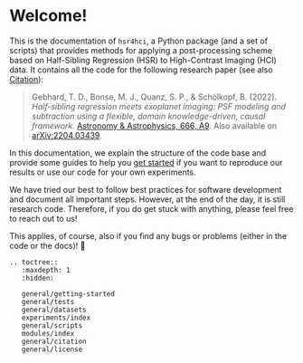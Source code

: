 # Welcome!

This is the documentation of ``hsr4hci``, a Python package (and a set of scripts) that provides methods for applying a post-processing scheme based on Half-Sibling Regression (HSR) to High-Contrast Imaging (HCI) data.
It contains all the code for the following research paper (see also [Citation](general/citation)):

> Gebhard, T. D., Bonse, M. J., Quanz, S. P., & Schölkopf, B. (2022). *Half-sibling regression meets exoplanet imaging: PSF modeling and subtraction using a flexible, domain knowledge-driven, causal framework.* [Astronomy & Astrophysics, 666, A9](https://doi.org/10.1051/0004-6361/202142529). Also available on [arXiv:2204.03439](https://arxiv.org/abs/2204.03439).

In this documentation, we explain the structure of the code base and provide some guides to help you [get started](general/getting-started) if you want to reproduce our results or use our code for your own experiments.

We have tried our best to follow best practices for software development and document all important steps. 
However, at the end of the day, it is still research code.
Therefore, if you do get stuck with anything, please feel free to reach out to us!

This applies, of course, also if you find any bugs or problems (either in the code or the docs)! 🐛

```{eval-rst}
.. toctree::
   :maxdepth: 1
   :hidden:

   general/getting-started
   general/tests
   general/datasets
   experiments/index
   general/scripts
   modules/index
   general/citation
   general/license
```